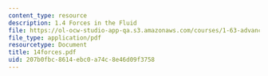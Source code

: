 ```yaml
---
content_type: resource
description: 1.4 Forces in the Fluid
file: https://ol-ocw-studio-app-qa.s3.amazonaws.com/courses/1-63-advanced-fluid-dynamics-of-the-environment-fall-2002/207b0fbc8614ebc0a74c8e46d09f3758_14forces.pdf
file_type: application/pdf
resourcetype: Document
title: 14forces.pdf
uid: 207b0fbc-8614-ebc0-a74c-8e46d09f3758
---
```

